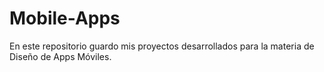 # Mobile-Apps
En este repositorio guardo mis proyectos desarrollados para la materia de Diseño de Apps Móviles.
